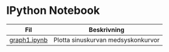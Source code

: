 # IPython Notebook


Fil|Beskrivning
---|-----------
[graph1.ipynb](http://nbviewer.ipython.org/github/parkey/test/blob/master/graph1.ipynb?2) | Plotta sinuskurvan medsyskonkurvor

